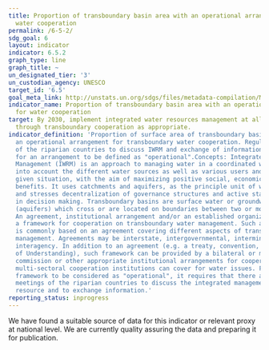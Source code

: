 ```yaml
---
title: Proportion of transboundary basin area with an operational arrangement for
  water cooperation
permalink: /6-5-2/
sdg_goal: 6
layout: indicator
indicator: 6.5.2
graph_type: line
graph_title: ~
un_designated_tier: '3'
un_custodian_agency: UNESCO
target_id: '6.5'
goal_meta_link: http://unstats.un.org/sdgs/files/metadata-compilation/Metadata-Goal-6.pdf
indicator_name: Proportion of transboundary basin area with an operational arrangement
  for water cooperation
target: By 2030, implement integrated water resources management at all levels, including
  through transboundary cooperation as appropriate.
indicator_definition: 'Proportion of surface area of transboundary basins that have
  an operational arrangement for transboundary water cooperation. Regular meetings
  of the riparian countries to discuss IWRM and exchange of information are required
  for an arrangement to be defined as "operational".Concepts: Integrated Water Resources
  Management (IWRM) is an approach to managing water in a coordinated way. It takes
  into account the different water sources as well as various users and uses in a
  given situation, with the aim of maximizing positive social, economic and environmental
  benefits. It uses catchments and aquifers, as the principle unit of water management,
  and stresses decentralization of governance structures and active stakeholder participation
  in decision making. Transboundary basins are surface water or groundwater basins
  (aquifers) which cross or are located on boundaries between two or more States.
  An agreement, institutional arrangement and/or an established organization provides
  a framework for cooperation on transboundary water management. Such a framework
  is commonly based on an agreement covering different aspects of transboundary water
  management. Agreements may be interstate, intergovernmental, interministerial or
  interagency. In addition to an agreement (e.g. a treaty, convention, Memorandum
  of Understanding), such framework can be provided by a bilateral or multilateral
  commission or other appropriate institutional arrangements for cooperation. Furthermore,
  multi-sectoral cooperation institutions can cover for water issues. For a cooperation
  framework to be considered as "operational", it requires that there are regular
  meetings of the riparian countries to discuss the integrated management of the water
  resource and to exchange information.'
reporting_status: inprogress
---
```


We have found a suitable source of data for this indicator or relevant proxy at national level. We are currently quality assuring the data and preparing it for publication.

